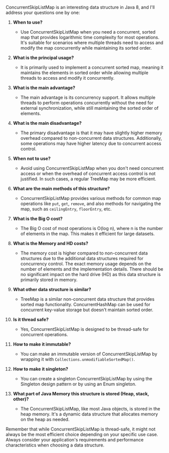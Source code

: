 ConcurrentSkipListMap is an interesting data structure in Java 8, and I'll address your questions one by one:

1. **When to use?**
    - Use ConcurrentSkipListMap when you need a concurrent, sorted map that provides logarithmic time complexity for
      most operations. It's suitable for scenarios where multiple threads need to access and modify the map concurrently
      while maintaining its sorted order.

2. **What is the principal usage?**
    - It is primarily used to implement a concurrent sorted map, meaning it maintains the elements in sorted order while
      allowing multiple threads to access and modify it concurrently.

3. **What is the main advantage?**
    - The main advantage is its concurrency support. It allows multiple threads to perform operations concurrently
      without the need for external synchronization, while still maintaining the sorted order of elements.

4. **What is the main disadvantage?**
    - The primary disadvantage is that it may have slightly higher memory overhead compared to non-concurrent data
      structures. Additionally, some operations may have higher latency due to concurrent access control.

5. **When not to use?**
    - Avoid using ConcurrentSkipListMap when you don't need concurrent access or when the overhead of concurrent access
      control is not justified. In such cases, a regular TreeMap may be more efficient.

6. **What are the main methods of this structure?**
    - ConcurrentSkipListMap provides various methods for common map operations like `put`, `get`, `remove`, and also
      methods for navigating the map, such as `ceilingEntry`, `floorEntry`, etc.

7. **What is the Big O cost?**
    - The Big O cost of most operations is O(log n), where n is the number of elements in the map. This makes it
      efficient for large datasets.

8. **What is the Memory and HD costs?**
    - The memory cost is higher compared to non-concurrent data structures due to the additional data structures
      required for concurrency control. The exact memory usage depends on the number of elements and the implementation
      details. There should be no significant impact on the hard drive (HD) as this data structure is primarily stored
      in memory.

9. **What other data structure is similar?**
    - TreeMap is a similar non-concurrent data structure that provides sorted map functionality. ConcurrentHashMap can
      be used for concurrent key-value storage but doesn't maintain sorted order.

10. **Is it thread safe?**
    - Yes, ConcurrentSkipListMap is designed to be thread-safe for concurrent operations.

11. **How to make it immutable?**
    - You can make an immutable version of ConcurrentSkipListMap by wrapping it
      with `Collections.unmodifiableSortedMap()`.

12. **How to make it singleton?**
    - You can create a singleton ConcurrentSkipListMap by using the Singleton design pattern or by using an Enum
      singleton.

13. **What part of Java Memory this structure is stored (Heap, stack, other)?**
    - The ConcurrentSkipListMap, like most Java objects, is stored in the heap memory. It's a dynamic data structure
      that allocates memory on the heap as needed.

Remember that while ConcurrentSkipListMap is thread-safe, it might not always be the most efficient choice depending on
your specific use case. Always consider your application's requirements and performance characteristics when choosing a
data structure.